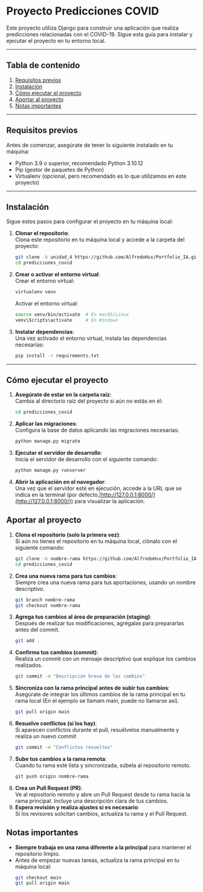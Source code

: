 # Proyecto Predicciones COVID

Este proyecto utiliza Django para construir una aplicación que realiza predicciones relacionadas con el COVID-19. Sigue esta guía para instalar y ejecutar el proyecto en tu entorno local.

---

## Tabla de contenido

1. [Requisitos previos](#requisitos-previos)  
2. [Instalación](#instalación)  
3. [Cómo ejecutar el proyecto](#cómo-ejecutar-el-proyecto)  
4. [Aportar al proyecto](#sincronización-del-repositorio) 
5. [Notas importantes](#Notas-importantes) 

---

## Requisitos previos

Antes de comenzar, asegúrate de tener lo siguiente instalado en tu máquina:

- Python 3.9 o superior, recomendado Python 3.10.12  
- Pip (gestor de paquetes de Python)  
- Virtualenv (opcional, pero recomendado es lo que utilizamos en este proyecto)

---

## Instalación

Sigue estos pasos para configurar el proyecto en tu máquina local:

1. **Clonar el repositorio**:  
   Clona este repositorio en tu máquina local y accede a la carpeta del proyecto:  
   ```bash
   git clone -b unidad_4 https://github.com/AlfredoHsx/Portfolio_IA.git
   cd predicciones_covid

2. **Crear o activar el entorno virtual**:  
    Crear el entorno virtual:
    ```bash
    virtualenv venv
    ```
    Activar el entorno virtual:
    ```bash
    source venv/bin/activate  # En macOS/Linux
    venv\Scripts\activate     # En Windows
    ```
3. **Instalar dependencias**:  
    Una vez activado el entorno virtual, instala las dependencias necesarias:
    ```bash
    pip install -r requirements.txt
    ```
---

## Cómo ejecutar el proyecto

1. **Asegúrate de estar en la carpeta raíz**:  
   Cambia al directorio raíz del proyecto si aún no estás en él:  
   ```bash
   cd predicciones_covid

2. **Aplicar las migraciones**:  
   Configura la base de datos aplicando las migraciones necesarias:
   ```bash
   python manage.py migrate
   
3. **Ejecutar el servidor de desarrollo**:  
    Inicia el servidor de desarrollo con el siguiente comando:
   ```bash
   python manage.py runserver
   
3. **Abrir la aplicación en el navegador**:  
    Una vez que el servidor esté en ejecución, accede a la URL que se indica en la terminal (por      defecto,[http://127.0.0.1:8000/](http://127.0.0.1:8000/)) para visualizar la aplicación.

   
## Aportar al proyecto
1. **Clona el repositorio (solo la primera vez)**:  
   Si aún no tienes el repositorio en tu máquina local, clónalo con el siguiente comando:  
   ```bash
   git clone -b nombre-rama https://github.com/AlfredoHsx/Portfolio_IA.git
   cd predicciones_covid
   
2. **Crea una nueva rama para tus cambios**:    
    Siempre crea una nueva rama para tus aportaciones, usando un nombre descriptivo.
    ```bash
    git branch nombre-rama
    git checkout nombre-rama 

3. **Agrega tus cambios al área de preparación (staging)**:     
    Después de realizar tus modificaciones, agrégalas para prepararlas antes del commit.
    ```bash
    git add . 
    
4. **Confirma tus cambios (commit)**:   
    Realiza un commit con un mensaje descriptivo que explique los cambios realizados.
   ```bash
   git commit -m "Descripción breve de los cambios"
   
5. **Sincroniza con la rama principal antes de subir tus cambios**:     
    Asegúrate de integrar los últimos cambios de la rama principal en tu rama local (En el ejemplo se llamam main, puede no llamarse así).
    ```bash
    git pull origin main
    
6. **Resuelve conflictos (si los hay)**:    
    Si aparecen conflictos durante el pull, resuélvelos manualmente y realiza un nuevo commit
    ```bash
    git commit -m "Conflictos resueltos"

7. **Sube tus cambios a la rama remota**:   
    Cuando tu rama esté lista y sincronizada, súbela al repositorio remoto.
    ```bash
    git push origin nombre-rama
    
8. **Crea un Pull Request (PR)**:     
    Ve al repositorio remoto y abre un Pull Request desde tu rama hacia la rama principal. Incluye una     descripción clara de tus cambios.
9. **Espera revisión y realiza ajustes si es necesario**:    
    Si los revisores solicitan cambios, actualiza tu rama y el Pull Request.
   
## Notas importantes
- **Siempre trabaja en una rama diferente a la principal** para mantener el repositorio limpio.  
- Antes de empezar nuevas tareas, actualiza la rama principal en tu máquina local:  
  ```bash
  git checkout main
  git pull origin main
